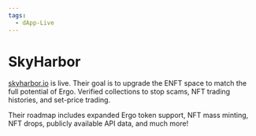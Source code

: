 ```yaml
---
tags:
  - dApp-Live
---
```


# SkyHarbor

[skyharbor.io](https://www.skyharbor.io/) is live. Their goal is to upgrade the ENFT space to match the full potential of Ergo. Verified collections to stop scams, NFT trading histories, and set-price trading.

Their roadmap includes expanded Ergo token support, NFT mass minting, NFT drops, publicly available API data, and much more!